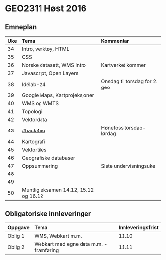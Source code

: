 # GEO2311 Høst 2016

## Emneplan

| Uke | Tema                             | Kommentar              |
|:----|:---------------------------------|:-----------------------|
| 34  | Intro, verktøy, HTML             |                        |
| 35  | CSS                              |                        |
| 36  | Norske datasett, WMS Intro       | Kartverket kommer      |
| 37  | Javascript, Open Layers          |                        |
| 38  | Idélab-24                        | Onsdag til torsdag for 2. geo    |
| 39  | Google Maps, Kartprojeksjoner    |                        |
| 40  | WMS og WMTS                      |                        |
| 41  | Topologi                         |                        |
| 42  | Vektordata                       |                        |
| 43  | [#hack4no](http://www.hack4.no/) | Hønefoss torsdag-lørdag|
| 44  | Kartografi                       |                        |
| 45  | Vektortiles                      |                        |
| 46  | Geografiske databaser            |                        |
| 47  | Oppsummering                     | Siste undervisningsuke |
| 48  |                                  |                        |
| 49  |                                  |                        |
| 50  | Muntlig eksamen 14.12, 15.12 og 16.12   |                        |


## Obligatoriske innleveringer

|Oppgave |Tema |Innleveringsfrist|
|:--|:--|:--|
|Oblig 1 |WMS, Webkart m.m.|11.10|
|Oblig 2 |Webkart med egne data m.m. - framføring|11.11|
